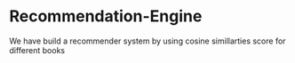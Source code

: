 # Recommendation-Engine

We have build a recommender system by using cosine simillarties score for different books
